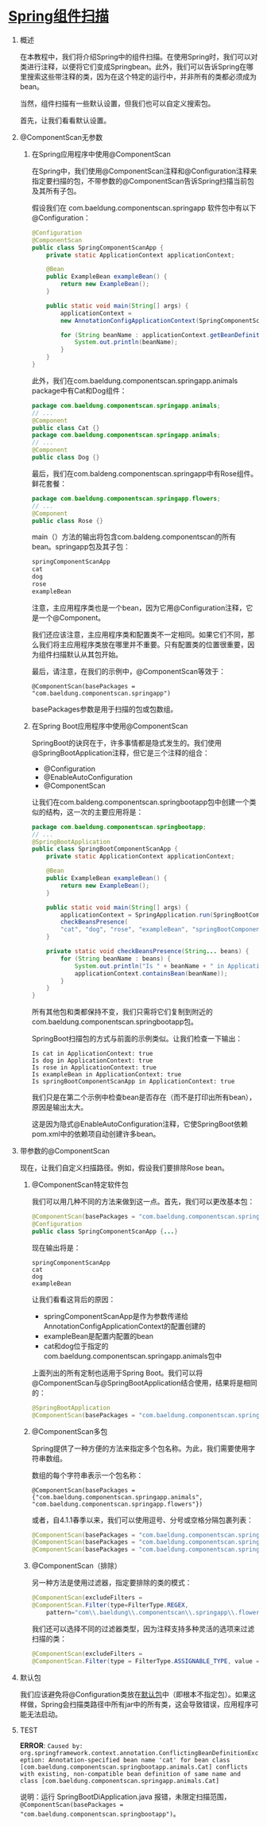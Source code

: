 # [Spring组件扫描](https://www.baeldung.com/spring-component-scanning)

1. 概述

    在本教程中，我们将介绍Spring中的组件扫描。在使用Spring时，我们可以对类进行注释，以便将它们变成Springbean。此外，我们可以告诉Spring在哪里搜索这些带注释的类，因为在这个特定的运行中，并非所有的类都必须成为bean。

    当然，组件扫描有一些默认设置，但我们也可以自定义搜索包。

    首先，让我们看看默认设置。

2. @ComponentScan无参数

    1. 在Spring应用程序中使用@ComponentScan

        在Spring中，我们使用@ComponentScan注释和@Configuration注释来指定要扫描的包，不带参数的@ComponentScan告诉Spring扫描当前包及其所有子包。

        假设我们在 com.baeldung.componentscan.springapp 软件包中有以下@Configuration：

        ```java
        @Configuration
        @ComponentScan
        public class SpringComponentScanApp {
            private static ApplicationContext applicationContext;

            @Bean
            public ExampleBean exampleBean() {
                return new ExampleBean();
            }

            public static void main(String[] args) {
                applicationContext = 
                new AnnotationConfigApplicationContext(SpringComponentScanApp.class);

                for (String beanName : applicationContext.getBeanDefinitionNames()) {
                    System.out.println(beanName);
                }
            }
        }
        ```

        此外，我们在com.baeldung.componentscan.springapp.animals package中有Cat和Dog组件：

        ```java
        package com.baeldung.componentscan.springapp.animals;
        // ...
        @Component
        public class Cat {}
        package com.baeldung.componentscan.springapp.animals;
        // ...
        @Component
        public class Dog {}
        ```

        最后，我们在com.baldeng.componentscan.springapp中有Rose组件。鲜花套餐：

        ```java
        package com.baeldung.componentscan.springapp.flowers;
        // ...
        @Component
        public class Rose {}
        ```

        main（）方法的输出将包含com.baldeng.componentscan的所有bean。springapp包及其子包：

        ```txt
        springComponentScanApp
        cat
        dog
        rose
        exampleBean
        ```

        注意，主应用程序类也是一个bean，因为它用@Configuration注释，它是一个@Component。

        我们还应该注意，主应用程序类和配置类不一定相同。如果它们不同，那么我们将主应用程序类放在哪里并不重要。只有配置类的位置很重要，因为组件扫描默认从其包开始。

        最后，请注意，在我们的示例中，@ComponentScan等效于：

        `@ComponentScan(basePackages = "com.baeldung.componentscan.springapp")`

        basePackages参数是用于扫描的包或包数组。

    2. 在Spring Boot应用程序中使用@ComponentScan

        SpringBoot的诀窍在于，许多事情都是隐式发生的。我们使用@SpringBootApplication注释，但它是三个注释的组合：

        - @Configuration
        - @EnableAutoConfiguration
        - @ComponentScan

        让我们在com.baldeng.componentscan.springbootapp包中创建一个类似的结构，这一次的主要应用将是：

        ```java
        package com.baeldung.componentscan.springbootapp;
        // ...
        @SpringBootApplication
        public class SpringBootComponentScanApp {
            private static ApplicationContext applicationContext;

            @Bean
            public ExampleBean exampleBean() {
                return new ExampleBean();
            }

            public static void main(String[] args) {
                applicationContext = SpringApplication.run(SpringBootComponentScanApp.class, args);
                checkBeansPresence(
                "cat", "dog", "rose", "exampleBean", "springBootComponentScanApp");
            }

            private static void checkBeansPresence(String... beans) {
                for (String beanName : beans) {
                    System.out.println("Is " + beanName + " in ApplicationContext: " + 
                    applicationContext.containsBean(beanName));
                }
            }
        }
        ```

        所有其他包和类都保持不变，我们只需将它们复制到附近的com.baeldung.componentscan.springbootapp包。

        SpringBoot扫描包的方式与前面的示例类似。让我们检查一下输出：

        ```log
        Is cat in ApplicationContext: true
        Is dog in ApplicationContext: true
        Is rose in ApplicationContext: true
        Is exampleBean in ApplicationContext: true
        Is springBootComponentScanApp in ApplicationContext: true
        ```

        我们只是在第二个示例中检查bean是否存在（而不是打印出所有bean），原因是输出太大。

        这是因为隐式@EnableAutoConfiguration注释，它使SpringBoot依赖pom.xml中的依赖项自动创建许多bean。

3. 带参数的@ComponentScan

    现在，让我们自定义扫描路径。例如，假设我们要排除Rose bean。

    1. @ComponentScan特定软件包

        我们可以用几种不同的方法来做到这一点。首先，我们可以更改基本包：

        ```java
        @ComponentScan(basePackages = "com.baeldung.componentscan.springapp.animals")
        @Configuration
        public class SpringComponentScanApp {...}
        ```

        现在输出将是：

        ```log
        springComponentScanApp
        cat
        dog
        exampleBean
        ```

        让我们看看这背后的原因：

        - springComponentScanApp是作为参数传递给AnnotationConfigApplicationContext的配置创建的
        - exampleBean是配置内配置的bean
        - cat和dog位于指定的com.baeldung.componentscan.springapp.animals包中

        上面列出的所有定制也适用于Spring Boot。我们可以将@ComponentScan与@SpringBootApplication结合使用，结果将是相同的：

        ```java
        @SpringBootApplication
        @ComponentScan(basePackages = "com.baeldung.componentscan.springbootapp.animals")
        ```

    2. @ComponentScan多包

        Spring提供了一种方便的方法来指定多个包名称。为此，我们需要使用字符串数组。

        数组的每个字符串表示一个包名称：

        `@ComponentScan(basePackages = {"com.baeldung.componentscan.springapp.animals", "com.baeldung.componentscan.springapp.flowers"})`

        或者，自4.1.1春季以来，我们可以使用逗号、分号或空格分隔包裹列表：

        ```java
        @ComponentScan(basePackages = "com.baeldung.componentscan.springapp.animals;com.baeldung.componentscan.springapp.flowers")
        @ComponentScan(basePackages = "com.baeldung.componentscan.springapp.animals,com.baeldung.componentscan.springapp.flowers")
        @ComponentScan(basePackages = "com.baeldung.componentscan.springapp.animals com.baeldung.componentscan.springapp.flowers")
        ```

    3. @ComponentScan（排除）

        另一种方法是使用过滤器，指定要排除的类的模式：

        ```java
        @ComponentScan(excludeFilters = 
        @ComponentScan.Filter(type=FilterType.REGEX,
            pattern="com\\.baeldung\\.componentscan\\.springapp\\.flowers\\..*"))
        ```

        我们还可以选择不同的过滤器类型，因为注释支持多种灵活的选项来过滤扫描的类：

        ```java
        @ComponentScan(excludeFilters = 
        @ComponentScan.Filter(type = FilterType.ASSIGNABLE_TYPE, value = Rose.class))
        ```

4. 默认包

    我们应该避免将@Configuration类放在[默认包](https://docs.spring.io/spring-boot/docs/current/reference/html/using-boot-structuring-your-code.html)中（即根本不指定包）。如果这样做，Spring会扫描类路径中所有jar中的所有类，这会导致错误，应用程序可能无法启动。

5. TEST

    **ERROR**: `Caused by: org.springframework.context.annotation.ConflictingBeanDefinitionException: Annotation-specified bean name 'cat' for bean class [com.baeldung.componentscan.springbootapp.animals.Cat] conflicts with existing, non-compatible bean definition of same name and class [com.baeldung.componentscan.springapp.animals.Cat]`

    说明：运行 SpringBootDiApplication.java 报错，未限定扫描范围，`@ComponentScan(basePackages = "com.baeldung.componentscan.springbootapp")`。
